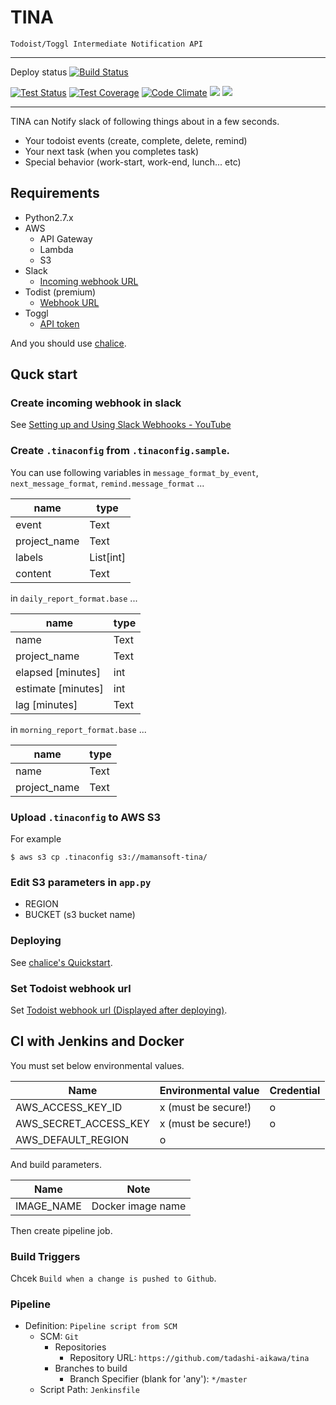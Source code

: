TINA
====
 
`Todoist/Toggl Intermediate Notification API`

----

Deploy status [![Build Status](https://jenkins.mamansoft.net/job/TINA-Production-Deploy/badge/icon)](https://jenkins.mamansoft.net/job/TINA-Production-Deploy/)

[![Test Status](https://travis-ci.org/tadashi-aikawa/tina.svg?branch=master)](https://travis-ci.org/tadashi-aikawa/tina.svg?branch=master)
[![Test Coverage](https://codeclimate.com/github/tadashi-aikawa/tina/badges/coverage.svg)](https://codeclimate.com/github/tadashi-aikawa/tina/coverage)
[![Code Climate](https://codeclimate.com/github/tadashi-aikawa/tina/badges/gpa.svg)](https://codeclimate.com/github/tadashi-aikawa/tina)
[![](https://img.shields.io/github/license/mashape/apistatus.svg)]()
[![](https://img.shields.io/badge/python-2.7-blue.svg)]()

----

TINA can Notify slack of following things about in a few seconds.

* Your todoist events (create, complete, delete, remind)
* Your next task (when you completes task)
* Special behavior (work-start, work-end, lunch... etc)

## Requirements

* Python2.7.x
* AWS
    * API Gateway
    * Lambda
    * S3
* Slack
    * [Incoming webhook URL](https://api.slack.com/incoming-webhooks)
* Todist (premium)
    * [Webhook URL](https://developer.todoist.com/index.html)
* Toggl
    * [API token](https://github.com/toggl/toggl_api_docs)

And you should use [chalice](https://github.com/awslabs/chalice).

## Quck start

### Create incoming webhook in slack

See [Setting up and Using Slack Webhooks - YouTube](https://www.youtube.com/watch?v=BcobxHl5wdc)

### Create `.tinaconfig` from `.tinaconfig.sample`.

You can use following variables in `message_format_by_event`, `next_message_format`, `remind.message_format` ...

|   name       |      type     |
|--------------|---------------|
| event        | Text          |
| project_name | Text          |
| labels       | List[int]     |
| content      | Text          |

in `daily_report_format.base` ...

|   name             | type |
|--------------------|------|
| name               | Text |
| project_name       | Text |
| elapsed [minutes] | int  |
| estimate [minutes]| int  |
| lag [minutes]     | Text |

in `morning_report_format.base` ...

|   name             | type |
|--------------------|------|
| name               | Text |
| project_name       | Text |


### Upload `.tinaconfig` to AWS S3

For example

```
$ aws s3 cp .tinaconfig s3://mamansoft-tina/
```

### Edit S3 parameters in `app.py`

* REGION
* BUCKET (s3 bucket name)

### Deploying

See [chalice's Quickstart](https://github.com/awslabs/chalice).

### Set Todoist webhook url

Set [Todoist webhook url (Displayed after deploying)](https://developer.todoist.com/#webhooks).


## CI with Jenkins and Docker

You must set below environmental values.

|          Name         | Environmental value | Credential |
|-----------------------|---------------------|------------|
| AWS_ACCESS_KEY_ID     | x (must be secure!) | o          |
| AWS_SECRET_ACCESS_KEY | x (must be secure!) | o          |
| AWS_DEFAULT_REGION    | o                   |            |

And build parameters.

|     Name    |         Note         |
|-------------|----------------------|
| IMAGE_NAME  | Docker image name    |

Then create pipeline job.

### Build Triggers

Chcek `Build when a change is pushed to Github`.

### Pipeline

* Definition: `Pipeline script from SCM`
    * SCM: `Git`
        * Repositories
            * Repository URL: `https://github.com/tadashi-aikawa/tina`
        * Branches to build
            * Branch Specifier (blank for 'any'): `*/master`
    * Script Path: `Jenkinsfile`
